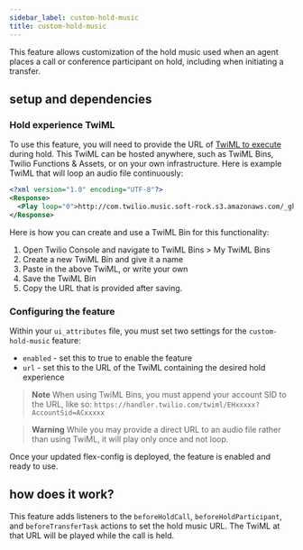 ```yaml
---
sidebar_label: custom-hold-music
title: custom-hold-music
---
```


This feature allows customization of the hold music used when an agent places a call or conference participant on hold, including when initiating a transfer.

## setup and dependencies

### Hold experience TwiML

To use this feature, you will need to provide the URL of [TwiML to execute](https://www.twilio.com/docs/voice/twiml) during hold. This TwiML can be hosted anywhere, such as TwiML Bins, Twilio Functions & Assets, or on your own infrastructure. Here is example TwiML that will loop an audio file continuously:

```xml
<?xml version="1.0" encoding="UTF-8"?>
<Response>
  <Play loop="0">http://com.twilio.music.soft-rock.s3.amazonaws.com/_ghost_-_promo_2_sample_pack.mp3</Play>
</Response>
```

Here is how you can create and use a TwiML Bin for this functionality:

1. Open Twilio Console and navigate to TwiML Bins > My TwiML Bins
2. Create a new TwiML Bin and give it a name
3. Paste in the above TwiML, or write your own
4. Save the TwiML Bin
5. Copy the URL that is provided after saving.

### Configuring the feature

Within your `ui_attributes` file, you must set two settings for the `custom-hold-music` feature:

- `enabled` - set this to true to enable the feature
- `url` - set this to the URL of the TwiML containing the desired hold experience

> **Note**
> When using TwiML Bins, you must append your account SID to the URL, like so: `https://handler.twilio.com/twiml/EHxxxxx?AccountSid=ACxxxxx`

> **Warning**
> While you may provide a direct URL to an audio file rather than using TwiML, it will play only once and not loop.

Once your updated flex-config is deployed, the feature is enabled and ready to use.

## how does it work?

This feature adds listeners to the `beforeHoldCall`, `beforeHoldParticipant`, and `beforeTransferTask` actions to set the hold music URL. The TwiML at that URL will be played while the call is held.
